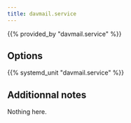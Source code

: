 ```yaml
---
title: davmail.service
---
```


{{% provided_by "davmail.service" %}}

## Options

{{% systemd_unit "davmail.service" %}}

## Additionnal notes

Nothing here.